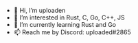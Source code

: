 - 👋 Hi, I’m uploaden
- 👀 I’m interested in Rust, C, Go, C++, JS
- 🌱 I’m currently learning Rust and Go
- 📫 Reach me by Discord: uploaded#2865
